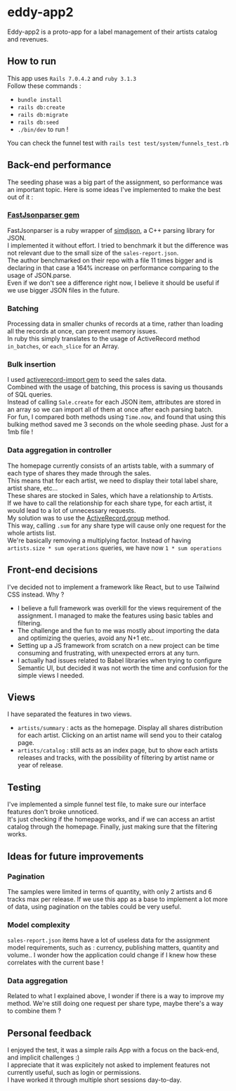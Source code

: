 # eddy-app2

Eddy-app2 is a proto-app for a label management of their artists catalog and revenues.

## How to run

This app uses `Rails 7.0.4.2` and `ruby 3.1.3`<br/>
Follow these commands :
- `bundle install`
- `rails db:create`
- `rails db:migrate`
- `rails db:seed`
- `./bin/dev` to run !

You can check the funnel test with `rails test test/system/funnels_test.rb`

## Back-end performance

The seeding phase was a big part of the assignment, so performance was an important topic.
Here is some ideas I've implemented to make the best out of it :

### [FastJsonparser gem](https://github.com/anilmaurya/fast_jsonparser)
FastJsonparser is a ruby wrapper of [simdjson](https://simdjson.org/software/), a C++ parsing library for JSON.<br/>
I implemented it without effort. I tried to benchmark it but the difference was not relevant due to the small size of the `sales-report.json`.<br/>
The author benchmarked on their repo with a file 11 times bigger and is declaring in that case a 164% increase on performance comparing to the usage of JSON.parse.<br/>
Even if we don't see a difference right now, I believe it should be useful if we use bigger JSON files in the future.

### Batching
Processing data in smaller chunks of records at a time, rather than loading all the records at once, can prevent memory issues.<br/>
In ruby this simply translates to the usage of ActiveRecord method `in_batches`, or `each_slice` for an Array.

### Bulk insertion
I used [activerecord-import gem](https://github.com/zdennis/activerecord-import) to seed the sales data.<br/>
Combined with the usage of batching, this process is saving us thousands of SQL queries.<br/>
Instead of calling `Sale.create` for each JSON item, attributes are stored in an array so we can import all of them at once after each parsing batch.<br/>
For fun, I compared both methods using `Time.now`, and found that using this bulking method saved me 3 seconds on the whole seeding phase. Just for a 1mb file !

### Data aggregation in controller
The homepage currently consists of an artists table, with a summary of each type of shares they made through the sales.<br/>
This means that for each artist, we need to display their total label share, artist share, etc...<br/>
These shares are stocked in Sales, which have a relationship to Artists.<br/>
If we have to call the relationship for each share type, for each artist, it would lead to a lot of unnecessary requests.<br/>
My solution was to use the [ActiveRecord.group](https://apidock.com/rails/v4.0.2/ActiveRecord/QueryMethods/group) method.<br/>
This way, calling `.sum` for any share type will cause only one request for the whole artists list.<br/>
We're basically removing a multiplying factor. Instead of having `artists.size * sum operations` queries, we have now `1 * sum operations`

## Front-end decisions

I've decided not to implement a framework like React, but to use Tailwind CSS instead. Why ?
- I believe a full framework was overkill for the views requirement of the assignment. I managed to make the features using basic tables and filtering.
- The challenge and the fun to me was mostly about importing the data and optimizing the queries, avoid any N+1 etc..
- Setting up a JS framework from scratch on a new project can be time consuming and frustrating, with unexpected errors at any turn.
- I actually had issues related to Babel libraries when trying to configure Semantic UI, but decided it was not worth the time and confusion for the simple views I needed.

## Views
I have separated the features in two views.
- `artists/summary` : acts as the homepage. Display all shares distribution for each artist. Clicking on an artist name will send you to their catalog page.
- `artists/catalog` : still acts as an index page, but to show each artists releases and tracks, with the possibility of filtering by artist name or year of release.

## Testing

I've implemented a simple funnel test file, to make sure our interface features don't broke unnoticed.<br/>
It's just checking if the homepage works, and if we can access an artist catalog through the homepage. Finally, just making sure that the filtering works.

## Ideas for future improvements

### Pagination
The samples were limited in terms of quantity, with only 2 artists and 6 tracks max per release.
If we use this app as a base to implement a lot more of data, using pagination on the tables could be very useful.

### Model complexity
`sales-report.json` items have a lot of useless data for the assignment model requirements, such as : currency, publishing matters, quantity and volume..
I wonder how the application could change if I knew how these correlates with the current base !

### Data aggregation
Related to what I explained above, I wonder if there is a way to improve my method. We're still doing one request per share type, maybe there's a way to combine them ?

## Personal feedback
I enjoyed the test, it was a simple rails App with a focus on the back-end, and implicit challenges :)<br/>
I appreciate that it was explicitely not asked to implement features not currently useful, such as login or permissions.<br/>
I have worked it through multiple short sessions day-to-day.
